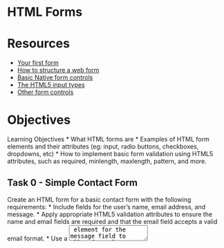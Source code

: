 # HTML Forms

# Resources

* [Your first form](https://intranet.alxswe.com/rltoken/-bidcwbmmZu-roNZVYkEYQ)
* [How to structure a web form](https://intranet.alxswe.com/rltoken/I1Geay6u1MGXCzJOjer3yw)
* [Basic Native form controls](https://intranet.alxswe.com/rltoken/VFoIyOpHNZcyC81HkaCwGA)
* [The HTML5 input types](https://intranet.alxswe.com/rltoken/MPFwkQQ0dpW-Kb824b87GQ)
* [Other form controls](https://intranet.alxswe.com/rltoken/eAfjOumjU3fpib8sOBpCIg)

# Objectives
Learning Objectives
    * What HTML forms are
    * Examples of HTML form elements and their attributes (eg: input, radio buttons, checkboxes, dropdowns, etc)
    * How to implement basic form validation using HTML5 attributes, such as required, minlength, maxlength, pattern, and more.

## Task 0 - Simple Contact Form

Create an HTML form for a basic contact form with the following requirements:
    * Include fields for the user’s name, email address, and message.
    * Apply appropriate HTML5 validation attributes to ensure the name and email fields are required and that the email field accepts a valid email format.
    * Use a <textarea> element for the message field to allow for a long description and not limit it to just one line.
    * Add a submit button to submit the form.


## Task 1 - Registration Form

Design an HTML registration form with the following specifications:
    * Include fields for the user’s name, email, password, and confirm password.
    * Implement HTML5 validation attributes to ensure all fields are required,
    * And the email field accepts a valid email format, and the password fields match.
    * Use appropriate input types (e.g., email, password) and labels for each field.

## Task 2 - Subscription Form with Radio Buttons

Build an HTML form for a subscription with the following criteria:
    * Include fields for the user’s name, email, and subscription preference (monthly, yearly).
    * Utilize radio buttons for the subscription preference and ensure that the user can only select one option.
    * Apply HTML5 validation to ensure all fields are required and the email field accepts a valid email format.

## Task 3 - Feedback Form with Checkboxes and File Upload

Develop an HTML feedback form with checkboxes to capture user opinions and the ability to upload a file:
    * Include fields for the user’s name, email, checkboxes for various feedback options (e.g., excellent, good, average, poor), and a file upload field.
    * Ensure that the user can select multiple checkboxes.
    * Specify the file upload field using the <input type="file"> element.
    * Implement HTML5 validation to ensure the name, email, at least one checkbox, and a file are filled out.

## Task 4 - Survey Form with Select Dropdown, Time, and Date Selection

Design an HTML survey form with a select dropdown to collect user preferences, along with time and date selection:
    * Include fields for the user’s name, email, a select dropdown for their favorite color (options: red, blue, green), and separate fields for time and date selection.
    * Apply HTML5 validation to ensure all fields are required, including the select dropdown, time, and date fields.
    * To implement the time and date selection, use the following input types:
    * For time: <input type="time">
    * For date: <input type="date">

